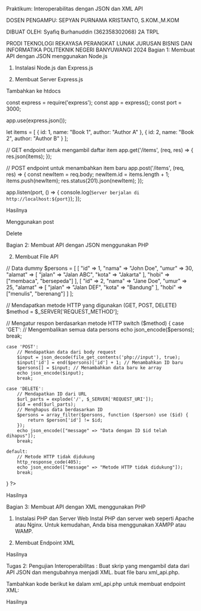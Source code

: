 Praktikum: 
Interoperabilitas dengan JSON dan XML API

 

DOSEN PENGAMPU:
SEPYAN PURNAMA KRISTANTO, S.KOM.,M.KOM	



DIBUAT OLEH:
Syafiq Burhanuddin 
(362358302068)
2A TRPL


PRODI TEKNOLOGI REKAYASA PERANGKAT LUNAK
JURUSAN BISNIS DAN INFORMATIKA
POLITEKNIK NEGERI BANYUWANGI
2024
Bagian 1:
 Membuat API dengan JSON menggunakan Node.js 
1. Instalasi Node.js dan Express.js
 
2. Membuat Server Express.js
 
Tambahkan ke htdocs

 


const express = require('express');
const app = express();
const port = 3000;

app.use(express.json());

let items = [
  { id: 1, name: "Book 1", author: "Author A" },
  { id: 2, name: "Book 2", author: "Author B" }
];

// GET endpoint untuk mengambil daftar item
app.get('/items', (req, res) => {
  res.json(items);
});

// POST endpoint untuk menambahkan item baru
app.post('/items', (req, res) => {
  const newItem = req.body;
  newItem.id = items.length + 1;
  items.push(newItem);
  res.status(201).json(newItem);
});

app.listen(port, () => {
  console.log(`Server berjalan di http://localhost:${port}`);
});

Hasilnya 
 

Menggunakan post 
 





Delete
 
Bagian 2: 
Membuat API dengan JSON menggunakan PHP

2. Membuat File API
 
// Data dummy 
$persons = [ 
    [ 
        "id" => 1, 
        "nama" => "John Doe", 
        "umur" => 30, 
        "alamat" => [ 
            "jalan" => "Jalan ABC", 
            "kota" => "Jakarta" 
        ], 
        "hobi" => ["membaca", "bersepeda"] 
    ], 
    [ 
        "id" => 2, 
        "nama" => "Jane Doe", 
        "umur" => 25, 
        "alamat" => [ 
            "jalan" => "Jalan DEF", 
            "kota" => "Bandung" 
        ], 
        "hobi" => ["menulis", "berenang"] 
    ] 
]; 
 
// Mendapatkan metode HTTP yang digunakan (GET, POST, DELETE) 
$method = $_SERVER['REQUEST_METHOD']; 
 
// Mengatur respon berdasarkan metode HTTP 
switch ($method) { 
    case 'GET': 
        // Mengembalikan semua data persons 
        echo json_encode($persons); 
        break; 
 
    case 'POST': 
        // Mendapatkan data dari body request 
        $input = json_decode(file_get_contents('php://input'), true); 
        $input['id'] = end($persons)['id'] + 1; // Menambahkan ID baru 
        $persons[] = $input; // Menambahkan data baru ke array 
        echo json_encode($input); 
        break; 
 
    case 'DELETE': 
        // Mendapatkan ID dari URL 
        $url_parts = explode('/', $_SERVER['REQUEST_URI']); 
        $id = end($url_parts); 
        // Menghapus data berdasarkan ID 
        $persons = array_filter($persons, function ($person) use ($id) { 
            return $person['id'] != $id; 
        }); 
        echo json_encode(["message" => "Data dengan ID $id telah dihapus"]); 
        break; 
 
    default: 
        // Metode HTTP tidak didukung 
        http_response_code(405); 
        echo json_encode(["message" => "Metode HTTP tidak didukung"]); 
        break; 
} 
?>

 
Hasilnya 
 
Bagian 3:
 Membuat API dengan XML menggunakan PHP 
1. Instalasi PHP dan Server Web Instal PHP dan server web seperti Apache atau Nginx. Untuk kemudahan, Anda bisa menggunakan XAMPP atau WAMP. 
 
2. Membuat Endpoint XML
 

Hasilnya
 
 



Tugas 2: Pengujian Interoperabilitas : 
Buat skrip yang mengambil data dari API JSON dan mengubahnya menjadi XML.
buat file baru xml_api.php.
 


Tambahkan kode berikut ke dalam xml_api.php untuk membuat endpoint XML:
 
Hasilnya 
 

